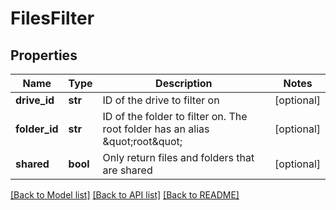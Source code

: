# FilesFilter


## Properties
Name | Type | Description | Notes
------------ | ------------- | ------------- | -------------
**drive_id** | **str** | ID of the drive to filter on | [optional] 
**folder_id** | **str** | ID of the folder to filter on. The root folder has an alias \&quot;root\&quot; | [optional] 
**shared** | **bool** | Only return files and folders that are shared | [optional] 

[[Back to Model list]](../../README.md#documentation-for-models) [[Back to API list]](../../README.md#documentation-for-api-endpoints) [[Back to README]](../../README.md)


